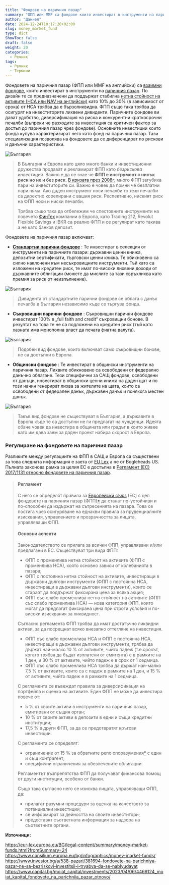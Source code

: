 ```yaml
---
title: "Фондове на паричния пазар"
summary: "ФПП или MMF са фондове които инвестират в инструменти на паричния пазар"
author: "Даниел"
date: 2024-12-24T10:17:20+02:00
slug: money_market_fund
type: dict
ShowToc: false
draft: false
weight: 20
categories:
  - Речник
tags:
  - Речник
  - Термини
---
```


Фондовете на паричния пазар (ФПП или MMF на английски) са [взаимни фондове](/dict/mutual_fund), които инвестират в инструменти на [паричния пазар](/dict/money_market). По дизайн те са предназначени да поддържат стабилна [нетна стойност на активите (НСА или NAV на английски)](/dict/net_asset_value) като 10% до 30% (в зависимост от срока) от НСА трябва да е бързоликвидна. ФПП също така трябва да осигурят на инвеститорите лихвени дивиденти. Паричните фондове ви дават удобство, диверсификация на риска и конкурентни краткосрочни печалби (въпреки че разходите за инвестиция са критичен фактор за достъп до паричния пазар чрез фондове). Основните инвестиции които фонда купува характеризират него като фонд на паричния пазар. Тази специализация позволява на фондовете да се диференцират по рискови и данъчни характеристики.

![България](/img/bgflag.png)
> В България и Европа като цяло много банки и инвестиционни дружества продават и рекламират ФПП като *безрискова инвестиция*. Важно е да се знае че **ФПП е инструмент с нисък риск но не и без риск**. [В кризата през 2008г.](https://www.bogleheads.org/wiki/The_2008_money_market_crisis) много ФПП загубиха пари на инвеститорите си. Важно е човек да помни че безплатни пари няма. Ако даден инструмент носи печалби то тези печалби са директно корелирани с вашия риск. Респективно, ниският риск на ФПП носи и ниски печалби.
>  
>  Трябва също така да отбележим че спестовните инструменти на повечето [ФинТех](/dict/fintech) компании в Европа, като Trading 212, Revolut Flexible Savings и IBKR са реално ФПП и се регулират като такива а не като банков депозит. 

Фондовете на паричния пазар включват:

-   **[Стандартни парични фондове](https://www.consilium.europa.eu/bg/infographics/money-market-funds/)** : Те инвестират в селекция от инструменти на паричните пазари: държавни ценни книжа, депозитни сертификати, търговски ценни книжа. Те обикновено са силно наклонени към несъкровищните инструменти. Тъй като са изложени на кредитен риск, те имат по-високи лихвени доходи от държавните облигации (можете да мислите за тази свръхлихва като премия за риск от неизпълнение). 

![България](/img/bgflag.png)
> Дивидента от стандартните парични фондове се облага с данък печалба в България независимо къде се търгува фонда.

-   **Съкровищни ​​парични фондове** : Съкровищни ​​парични фондове инвестират 100% в „full faith and credit“ съкровищни ​​бонове. В резултат на това те не са подложени на кредитен риск (тъй като хазната има монополна власт да печата фиатна валута). 

![България](/img/bgflag.png)
> Подобен вид фондове, които включват само съкровищни бонове, не са достъпни в Европа.

-   **Общински фондове** : Те инвестират в общински инструменти на паричния пазар. Лихвите обикновено са освободени от федерално данъчно облагане. Тези специфични за САЩ фондове, освободени от данъци, инвестират в общински ценни книжа на даден щат и по този начин генерират лихва за жителите на щата, които са освободени от федерален данък, държавен данък и понякога местен данък. 

![България](/img/bgflag.png)
> Такъв вид фондове не съществуват в България, а държавите в Европа къде те са достъпни не ги предлагат на чужденци. Идеята обаче човек да инвестира в общината или градът в които живее като им дава заем за даден проект набира скорост в Европа. 

### Регулиране на фондовете на паричния пазар

Разликите между регулациите на ФПП в САЩ и Европа са съществени за това следната информация е заета от [EU Lex](https://eur-lex.europa.eu/BG/legal-content/summary/money-market-funds.html?fromSummary=24) а не от Bogleheads US. Пълната законова рамка за целия ЕС е достъпна в [Регламент (ЕС) 2017/1131 относно фондовете на паричния пазар](https://eur-lex.europa.eu/legal-content/BG/AUTO/?uri=celex:32017R1131).

> #### Регламент
> 
> С него се определят правила за  [Европейски
> съюз](http://eur-lex.europa.eu/summary/glossary/eu_union.html)  (ЕС) с
> цел фондовете на паричния пазар
> (ФПП)[*](https://eur-lex.europa.eu/BG/legal-content/summary/money-market-funds.html?fromSummary=24#keyterm_E0001)  да станат по-устойчиви и по-способни да издържат на сътресенията на
> пазара. Това се постига чрез осигуряване на еднакви правила за
> пруденциалните изисквания, управлението и прозрачността за лицата,
> управляващи ФПП.
> 
> #### Основни аспекти
> 
> Законодателството се прилага за всички ФПП, управлявани и/или
> предлагани в ЕС. Съществуват три вида ФПП:
> 
> -   ФПП с променлива нетна стойност на активите  (ФПП с променлива НСА), която основно зависи от колебанията в пазара;
> -   ФПП с  постоянна нетна стойност на активите, инвестиращи в държавни дългови инструменти (ФПП с постоянна НСА, инвестиращи в
> държавни дългови инструменти), които се стараят да поддържат фиксирана
> цена за всяка акция;
> -   ФПП със  слабо променлива нетна стойност на активите  (ФПП със слабо променлива НСА) — нова категория ФПП, които могат да предлагат
> фиксирана цена при строги условия и по-високи изисквания за
> ликвидност.
> 
> Съгласно регламента ФПП трябва да имат  достатъчно ликвидни активи, за
> да посрещнат всяко внезапно оттегляне на инвестиция.
> 
> -   ФПП със слабо променлива НСА и ФПП с постоянна НСА, инвестиращи в държавни дългови инструменти, трябва да държат най-малко 10 % от
> активите, чийто падеж (т.е.срокът, когато трябва да бъдат изплатени от
> емитента) е в рамките на 1 ден, и 30 % от активите, чийто падеж е в
> срок от 1 седмица.
> -   ФПП със слабо променлива НСА трябва да държат най-малко 7,5 % от активите, които са с падеж в рамките на 1 ден, и 15 % от активите,
> чийто падеж е в рамките на 1 седмица.
> 
> С регламента се въвеждат  правила за диверсификация на портфейла и
> оценка на активите. Един ФПП не може да инвестира повече от:
> 
> -   5 % от своите активи в инструменти на паричния пазар, емитирани от същия орган;
> -   10 % от своите активи в депозити в едни и същи кредитни институции;
> -   17,5 % в други ФПП, за да се предотвратят кръгови инвестиции.
> 
> С регламента се определят:
> 
> -   ограничение от 15 % за обратните репо споразумения[*](https://eur-lex.europa.eu/BG/legal-content/summary/money-market-funds.html?fromSummary=24#keyterm_E0002)  с един и същ контрагент;
> -   специфични ограничения за обезпечените облигации.
> 
> Регламентът възпрепятства ФПП да получават финансова помощ от други
> институции, особено от банки.
> 
> Също така съгласно него се изисква  лицата, управляващи ФПП, да:
> 
> -   прилагат разумни процедури за оценка на качеството за потенциални инвестиции;
> -   се информират за дейността на своите инвеститори;
> -   предоставят съответната информация за надзора на съответните органи.


**Източници:**

https://eur-lex.europa.eu/BG/legal-content/summary/money-market-funds.html?fromSummary=24  
https://www.consilium.europa.eu/bg/infographics/money-market-funds/  
https://www.investor.bg/a/538-pazari/381694-fondovete-na-parichniya-pazar-ne-sa-bezriskovi-investitsii-i-tryabva-da-se-nablyudavat  
https://www.capital.bg/moiat_capital/investments/2023/04/06/4469124_moiat_kapital_fondovete_na_parichniia_pazar_otnovo/  
